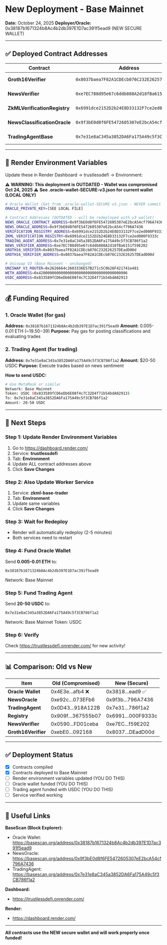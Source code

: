 # New Deployment - Base Mainnet
**Date:** October 24, 2025
**Deployer/Oracle:** 0x38187b1671324b8Ac4b2db397E1D7ac391f5ead9 (NEW SECURE WALLET)

---

## ✅ Deployed Contract Addresses

| Contract | Address | Status |
|----------|---------|--------|
| **Groth16Verifier** | `0x8037baea7F82A1CDEcb076C232E26257DEadD00d` | ✅ Deployed |
| **NewsVerifier** | `0xe7EC788d95e67c6ddb888A2d18fBa6151f59E202` | ✅ Deployed |
| **ZkMLVerificationRegistry** | `0x6991dce2152D2b24E8D33132F7ce2ed000F9333c` | ✅ Deployed |
| **NewsClassificationOracle** | `0x9f3bE0d8f6FE5472605307eE2bcA54cf796A7436` | ✅ Deployed |
| **TradingAgentBase** | `0x7e31e8aC345a3852DA6Fa175A49c5f3CB786f1a2` | ✅ Deployed |

---

## 🔧 Render Environment Variables

Update these in Render Dashboard → trustlessdefi → Environment:

⚠️ **WARNING: This deployment is OUTDATED - Wallet was compromised Oct 24, 2025**
⚠️ **See .oracle-wallet-SECURE-v3.json for current wallet (LOCAL ONLY)**

```bash
# Oracle Wallet (Get from .oracle-wallet-SECURE-v3.json - NEVER commit to git)
ORACLE_PRIVATE_KEY=[SEE LOCAL FILE]

# Contract Addresses (OUTDATED - will be redeployed with v3 wallet)
NEWS_ORACLE_CONTRACT_ADDRESS=0x9f3bE0d8f6FE5472605307eE2bcA54cf796A7436
NEWS_ORACLE_ADDRESS=0x9f3bE0d8f6FE5472605307eE2bcA54cf796A7436
VERIFICATION_REGISTRY_ADDRESS=0x6991dce2152D2b24E8D33132F7ce2ed000F9333c
ZKML_VERIFICATION_REGISTRY=0x6991dce2152D2b24E8D33132F7ce2ed000F9333c
TRADING_AGENT_ADDRESS=0x7e31e8aC345a3852DA6Fa175A49c5f3CB786f1a2
NEWS_VERIFIER_ADDRESS=0xe7EC788d95e67c6ddb888A2d18fBa6151f59E202
GROTH16_VERIFIER=0x8037baea7F82A1CDEcb076C232E26257DEadD00d
GROTH16_VERIFIER_ADDRESS=0x8037baea7F82A1CDEcb076C232E26257DEadD00d

# Uniswap V3 (Base Mainnet - unchanged)
UNISWAP_V3_ROUTER=0x2626664c2603336E57B271c5C0b26F421741e481
WETH_ADDRESS=0x4200000000000000000000000000000000000006
USDC_ADDRESS=0x833589fCD6eDb6E08f4c7C32D4f71b54bdA02913
```

---

## 💰 Funding Required

### 1. Oracle Wallet (for gas)
**Address:** `0x38187b1671324b8Ac4b2db397E1D7ac391f5ead9`
**Amount:** 0.005-0.01 ETH (~$19.50-$39)
**Purpose:** Pay gas for posting classifications and evaluating trades

### 2. Trading Agent (for trading)
**Address:** `0x7e31e8aC345a3852DA6Fa175A49c5f3CB786f1a2`
**Amount:** $20-50 USDC
**Purpose:** Execute trades based on news sentiment

**How to send USDC:**
```bash
# Use MetaMask or similar
Network: Base Mainnet
Token: USDC (0x833589fCD6eDb6E08f4c7C32D4f71b54bdA02913)
To: 0x7e31e8aC345a3852DA6Fa175A49c5f3CB786f1a2
Amount: 20-50 USDC
```

---

## 🚀 Next Steps

### Step 1: Update Render Environment Variables
1. Go to https://dashboard.render.com/
2. Service: **trustlessdefi**
3. Tab: **Environment**
4. Update ALL contract addresses above
5. Click **Save Changes**

### Step 2: Also Update Worker Service
1. Service: **zkml-base-trader**
2. Tab: **Environment**
3. Update same variables
4. Click **Save Changes**

### Step 3: Wait for Redeploy
- Render will automatically redeploy (2-5 minutes)
- Both services need to restart

### Step 4: Fund Oracle Wallet
Send **0.005-0.01 ETH** to:
```
0x38187b1671324b8Ac4b2db397E1D7ac391f5ead9
```
Network: Base Mainnet

### Step 5: Fund Trading Agent
Send **20-50 USDC** to:
```
0x7e31e8aC345a3852DA6Fa175A49c5f3CB786f1a2
```
Network: Base Mainnet
Token: USDC

### Step 6: Verify
Check https://trustlessdefi.onrender.com/ for new activity!

---

## 📊 Comparison: Old vs New

| Item | Old (Compromised) | New (Secure) |
|------|------------------|--------------|
| **Oracle Wallet** | 0x4E3e...afb4 ❌ | 0x3818...ead9 ✅ |
| **NewsOracle** | 0xe92c...073EFb6 | 0x9f3b...796A7436 |
| **TradingAgent** | 0x0D43...918A122B | 0x7e31...786f1a2 |
| **Registry** | 0x909f...367555b07 | 0x6991...000F9333c |
| **NewsVerifier** | 0x0590...FD01ceba | 0xe7EC...f59E202 |
| **Groth16Verifier** | 0xebE0...092168 | 0x8037...DEadD00d |

---

## ✅ Deployment Status

- [x] Contracts compiled
- [x] Contracts deployed to Base Mainnet
- [ ] Render environment variables updated (YOU DO THIS)
- [ ] Oracle wallet funded (YOU DO THIS)
- [ ] Trading agent funded with USDC (YOU DO THIS)
- [ ] Service verified working

---

## 🔗 Useful Links

**BaseScan (Block Explorer):**
- Oracle Wallet: https://basescan.org/address/0x38187b1671324b8Ac4b2db397E1D7ac391f5ead9
- NewsOracle: https://basescan.org/address/0x9f3bE0d8f6FE5472605307eE2bcA54cf796A7436
- TradingAgent: https://basescan.org/address/0x7e31e8aC345a3852DA6Fa175A49c5f3CB786f1a2

**Dashboard:**
- https://trustlessdefi.onrender.com/

**Render:**
- https://dashboard.render.com/

---

**All contracts use the NEW secure wallet and will work properly once funded!**
